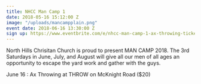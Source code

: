 ```yaml
---
title: NHCC Man Camp 1
date: 2018-05-16 15:12:00 Z
image: "/uploads/mancampplain.png"
event date: 2018-06-16 13:30:00 Z
sign up: https://www.eventbrite.com/e/nhcc-man-camp-1-ax-throwing-tickets-46150295777
---
```


North Hills Chrisitan Church is proud to present MAN CAMP 2018. The 3rd Saturdays in June, July, and August will give all our men of all ages an opportunity to escape the yard work and gather with the guys.

June 16 : Ax Throwing at THROW on McKnight Road ($20)


